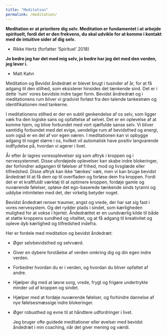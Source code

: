 ```yaml
---
title: "Meditation"
permalink: /meditation/
---
```





**Meditation er at prioritere dig selv. Meditation er fundamentet i at arbejde spirituelt, fordi det er den frekvens, du skal udvikle for at komme i kontakt med de intuitive sider af dig selv.**

- Rikke Hertz (forfatter ‘Spirituel’ 2018)

**Jo bedre jeg har det med mig selv, jo bedre har jeg det med den verden, jeg lever i.**

- Matt Kahn


Meditation og Bevidst åndedræt er blevet brugt i tusinder af år, for at få adgang til den stilhed, som eksisterer hinsides det tænkende sind. Det er i dette 'rum' vores bevidste indre tager form. Bevidst åndredræt og i meditationens rum bliver vi gradvist forløst fra den talende tankestrøm og identifikationen med tankerne. 

I meditationens stilhed er der en subtil genkendelse af os selv, som ligger væk fra den logiske sans og opfattelse af selvet. Det er en oplevelse af at komme hjem, og blive forbundet med vort sjælfulde sanse selv. Vi bliver samtidig forbundet med det evige, uendelige rum af bevidsthed og energi, som også er en del af vor egen væren. I meditationen kan vi opbygge adgang til noget større i os, hvilket vil automatisk have positiv langvarende indflydelse på, hvordan vi agerer i livet. 

År efter år lagres voresoplevelser sig som aftryk i kroppen og i nervesystenmet. Disse ufordøjede oplevelser kan skabe indre blokeringer, der forhindrer adgangen til følelser af frihed, mod og livsglæde eller tilfredshed. Disse aftryk kan ikke 'tænkes' væk, men vi kan bruge bevidst åndedræt til at få dem op til overfladen og forløse dem fra kroppen. Fordi det er et kraftfuldt værktøj til at optimere kroppen, fordøje gamle og nuværende følelser, opløse det ego-baserede tænkende sinds tyranni og uddybe intimiteten med det, der virkelig betyder noget. 

Bevidst åndedræt renser traumer, angst og vrede, der har sat sig fast i vores nervesystem. Og det rydder plads i sindet, som kærligheden mulighed for at vokse i hjertet. Åndedrættet er en uundværlig kilde til både at støtte kroppens sundhed og vitalitet, og at få adgang til kreativitet og opleve dyb kærlighed og tilfredshed indefra.

Her er fordele med meditation og bevidst åndedræt:

- Øger selvbevidsthed og selvværd.

- Giver en dybere forståelse af verden omkring dig og din egen indre verden.

- Forbedrer hvordan du er i verden, og hvordan du bliver opfattet af andre.

- Hjælper dig med at løsne sorg, vrede, frygt og frigøre undertrykte minder ud af kroppen og sindet.

- Hjælper med at fordøje nuværende følelser, og forhindre dannelse af nye følelsesmæssige indre blokeringer.

- Øger robusthed og evne til at håndtere udfordringer i livet.

  Jeg bruger ofte guidede meditationer eller øvelser med bevidst åndedræt i min coaching, når det giver mening og værdi.
